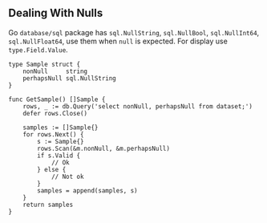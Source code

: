 ## Dealing With Nulls
Go `database/sql` package has `sql.NullString`, `sql.NullBool`, `sql.NullInt64`, `sql.NullFloat64`, use them when `null` is expected. For display use `type.Field.Value`.

```
type Sample struct {
    nonNull     string
    perhapsNull sql.NullString
}

func GetSample() []Sample {
    rows, _ := db.Query('select nonNull, perhapsNull from dataset;')
    defer rows.Close()

    samples := []Sample{}
    for rows.Next() {
        s := Sample{}
        rows.Scan(&m.nonNull, &m.perhapsNull)
        if s.Valid {
            // Ok
        } else {
            // Not ok
        }
        samples = append(samples, s)
    }
    return samples
}
```

